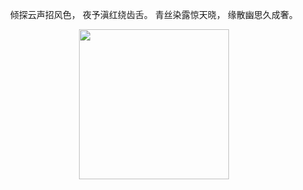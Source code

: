 

<center>

倾探云声招风色，
夜予滇红绕齿舌。
青丝染露惊天晓，
缘散幽思久成奢。

</center>

<center><a href="/pictures/chasi.jpg" data-fancybox="images" data-caption="插图"><img src="/pictures/chasi.jpg" width ="240"   /></a></center>
